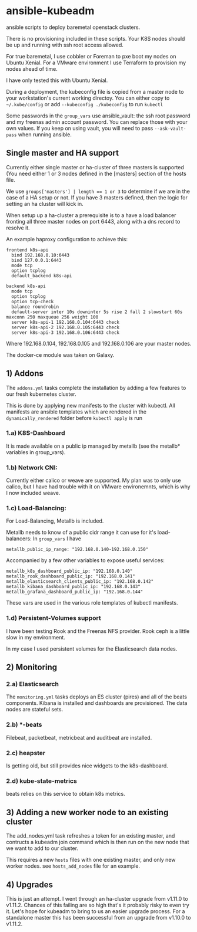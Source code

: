 # ansible-kubeadm

ansible scripts to deploy baremetal openstack clusters.

There is no provisioning included in these scripts. Your K8S nodes should be up and running with ssh root access allowed.

For true baremetal, I use cobbler or Foreman to pxe boot my nodes  on Ubuntu Xenial. For a VMware environment I use Terraform to provision my nodes ahead of time.

I have only tested this with Ubuntu Xenial.

During a deployment, the kubeconfig file is copied from a master node to your workstation's current working directoy.
You can either copy to `~/.kube/config` or add `--kubeconfig ./kubeconfig` to run `kubectl`

Some passwords in the `group_vars` use ansible_vault: the ssh root password and my freenas admin account password.
You can replace those with your own values. If you keep on using vault, you will need to pass `--ask-vault-pass` when running ansible.


## Single master and HA support

Currently either single master or ha-cluster of three masters is supported (You need either 1 or 3 nodes defined in the [masters] section of the hosts file.

We use `groups['masters'] | length == 1 or 3` to determine if we are in the case of a HA setup or not. If you have 3 masters defined, then the logic for setting an ha cluster will kick in.

When setup up a ha-cluster a prerequisite is to a have a load balancer fronting all three master nodes on port 6443, along with a dns record to resolve it.

An example haproxy configuration to achieve this:

```
frontend k8s-api
  bind 192.168.0.10:6443
  bind 127.0.0.1:6443
  mode tcp
  option tcplog
  default_backend k8s-api

backend k8s-api
  mode tcp
  option tcplog
  option tcp-check
  balance roundrobin
  default-server inter 10s downinter 5s rise 2 fall 2 slowstart 60s maxconn 250 maxqueue 256 weight 100
  server k8s-api-1 192.168.0.104:6443 check
  server k8s-api-2 192.168.0.105:6443 check
  server k8s-api-3 192.168.0.106:6443 check
```
Where 192.168.0.104, 192.168.0.105 and 192.168.0.106 are your master nodes.

The docker-ce module was taken on Galaxy.


## 1) Addons 

The `addons.yml` tasks complete the installation by adding a few features to our fresh kubernetes cluster.

This is done by applying new manifests to the cluster with kubectl. All manifests are ansible templates which are rendered in the `dynamically_rendered` folder before `kubectl apply` is run

### 1.a) K8S-Dashboard

It is made available on a public ip managed by metallb (see the metallb* variables in group_vars).

### 1.b) Network CNI:
Currently either calico or weave are supported. My plan was to only use calico, but I have had trouble with it on VMware environemnts, which is why I now included weave.

### 1.c) Load-Balancing:

For Load-Balancing, Metallb is included.

Metallb needs to know of a public cidr range it can use for it's load-balancers:
In `group_vars` I have

`metallb_public_ip_range: "192.168.0.140-192.168.0.150"`

Accompanied by a few other variables to expose useful services:

```
metallb_k8s_dashboard_public_ip: "192.168.0.140"
metallb_rook_dashboard_public_ip: "192.168.0.141"
metallb_elasticsearch_clients_public_ip: "192.168.0.142"
metallb_kibana_dashboard_public_ip: "192.168.0.143"
metallb_grafana_dashboard_public_ip: "192.168.0.144"
```

These vars are used in the various role templates of kubectl manifests.


### 1.d) Persistent-Volumes support

I have been testing Rook and the Freenas NFS provider.
Rook ceph is a little slow in my environment.

In my case I used persistent volumes for the Elasticsearch data nodes.

## 2) Monitoring

### 2.a) Elasticsearch

The `monitoring.yml` tasks deploys an ES cluster (pires) and all of the beats components. Kibana is installed and dashboards are provisioned. The data nodes are stateful sets.

### 2.b) *-beats

Filebeat, packetbeat, metricbeat and auditbeat are installed.

### 2.c) heapster

Is getting old, but still provides nice widgets to the k8s-dashboard.

### 2.d) kube-state-metrics

beats relies on this service to obtain k8s metrics.

## 3) Adding a new worker node to an existing cluster

The add_nodes.yml task refreshes a token for an existing master, and contructs a kubeadm join command which is then run on the new node that we want to add to our cluster.

This requires a new `hosts` files with one existing master, and only new worker nodes. see `hosts_add_nodes` file for an example.


## 4) Upgrades

This is just an attempt. I went through an ha-cluster upgrade from v1.11.0 to v1.11.2. Chances of this failing are so high that's it probably risky to even try it. Let's hope for kubeadm to bring to us an easier upgrade process.
For a standalone master this has been successful from an upgrade from v1.10.0 to v1.11.2.
